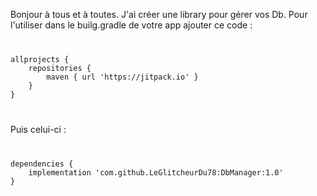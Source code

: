 Bonjour à tous et à toutes.
J'ai créer une library pour gérer vos Db. 
Pour l'utiliser dans le builg.gradle de votre app ajouter ce code :

<code>
<pre>
allprojects {
	repositories {
		maven { url 'https://jitpack.io' }
	}
}
</pre>
</code>


Puis celui-ci :

<code>
<pre>
dependencies {
    implementation 'com.github.LeGlitcheurDu78:DbManager:1.0'
}
</pre>
</code>
